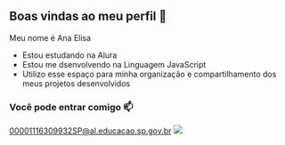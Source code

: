 ## Boas vindas ao meu perfil 💙

Meu nome é Ana Elisa

- Estou estudando na Alura
- Estou me dsenvolvendo na Linguagem JavaScript
- Utilizo esse espaço para minha organização e compartilhamento dos meus projetos desenvolvidos

### Você pode entrar comigo 📫

00001116309932SP@al.educacao.sp.gov.br
![](https://media1.tenor.com/m/tyaej0WHQd0AAAAd/cat-sleep.gif)

